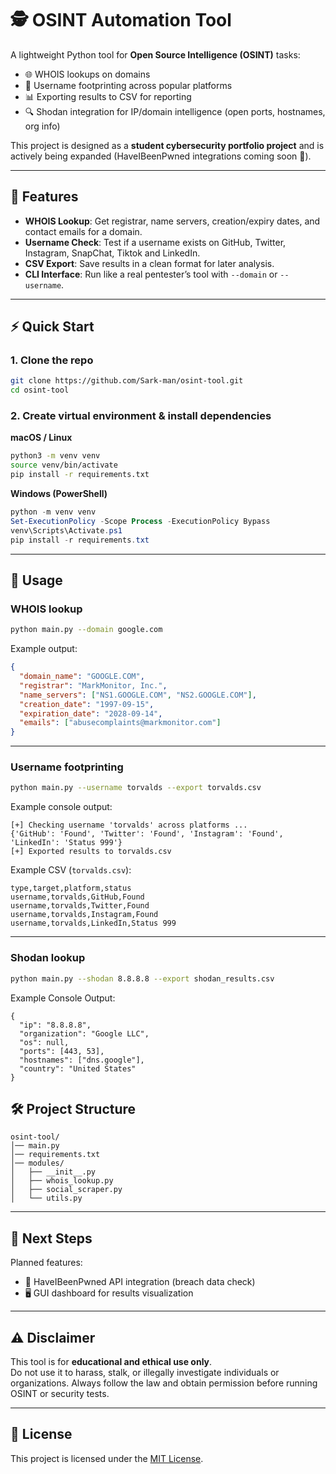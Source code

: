 # 🕵️ OSINT Automation Tool

A lightweight Python tool for **Open Source Intelligence (OSINT)** tasks:  
- 🌐 WHOIS lookups on domains  
- 👤 Username footprinting across popular platforms  
- 📊 Exporting results to CSV for reporting  
- 🔍 Shodan integration for IP/domain intelligence (open ports, hostnames, org info)  

This project is designed as a **student cybersecurity portfolio project** and is actively being expanded (HaveIBeenPwned integrations coming soon 🚀).

---

## 📂 Features
- **WHOIS Lookup**: Get registrar, name servers, creation/expiry dates, and contact emails for a domain.  
- **Username Check**: Test if a username exists on GitHub, Twitter, Instagram, SnapChat, Tiktok and LinkedIn.  
- **CSV Export**: Save results in a clean format for later analysis.  
- **CLI Interface**: Run like a real pentester’s tool with `--domain` or `--username`.  

---

## ⚡ Quick Start

### 1. Clone the repo
```bash
git clone https://github.com/Sark-man/osint-tool.git
cd osint-tool
```

### 2. Create virtual environment & install dependencies

**macOS / Linux**
```bash
python3 -m venv venv
source venv/bin/activate
pip install -r requirements.txt
```

**Windows (PowerShell)**
```powershell
python -m venv venv
Set-ExecutionPolicy -Scope Process -ExecutionPolicy Bypass
venv\Scripts\Activate.ps1
pip install -r requirements.txt
```

---

## 🚀 Usage

### WHOIS lookup
```bash
python main.py --domain google.com
```

Example output:
```json
{
  "domain_name": "GOOGLE.COM",
  "registrar": "MarkMonitor, Inc.",
  "name_servers": ["NS1.GOOGLE.COM", "NS2.GOOGLE.COM"],
  "creation_date": "1997-09-15",
  "expiration_date": "2028-09-14",
  "emails": ["abusecomplaints@markmonitor.com"]
}
```

---

### Username footprinting
```bash
python main.py --username torvalds --export torvalds.csv
```

Example console output:
```
[+] Checking username 'torvalds' across platforms ...
{'GitHub': 'Found', 'Twitter': 'Found', 'Instagram': 'Found', 'LinkedIn': 'Status 999'}
[+] Exported results to torvalds.csv
```

Example CSV (`torvalds.csv`):
```csv
type,target,platform,status
username,torvalds,GitHub,Found
username,torvalds,Twitter,Found
username,torvalds,Instagram,Found
username,torvalds,LinkedIn,Status 999
```

---
### Shodan lookup
```bash
python main.py --shodan 8.8.8.8 --export shodan_results.csv
```
Example Console Output:
```
{
  "ip": "8.8.8.8",
  "organization": "Google LLC",
  "os": null,
  "ports": [443, 53],
  "hostnames": ["dns.google"],
  "country": "United States"
}
```

## 🛠️ Project Structure
```
osint-tool/
│── main.py
│── requirements.txt
│── modules/
│   ├── __init__.py
│   ├── whois_lookup.py
│   ├── social_scraper.py
│   └── utils.py
```

---

## 📌 Next Steps
Planned features:  
- 🔐 HaveIBeenPwned API integration (breach data check)  
- 🖥️ GUI dashboard for results visualization  

---

## ⚠️ Disclaimer
This tool is for **educational and ethical use only**.  
Do not use it to harass, stalk, or illegally investigate individuals or organizations. Always follow the law and obtain permission before running OSINT or security tests.

---

## 📜 License
This project is licensed under the [MIT License](LICENSE).
